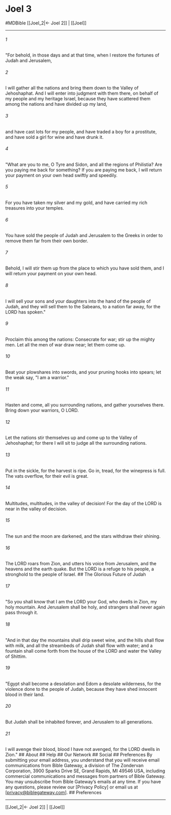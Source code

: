 # Joel 3
#MDBible
[[Joel_2|← Joel 2]] | [[Joel]]

***


###### 1 
"For behold, in those days and at that time, when I restore the fortunes of Judah and Jerusalem, 

###### 2 
I will gather all the nations and bring them down to the Valley of Jehoshaphat. And I will enter into judgment with them there, on behalf of my people and my heritage Israel, because they have scattered them among the nations and have divided up my land, 

###### 3 
and have cast lots for my people, and have traded a boy for a prostitute, and have sold a girl for wine and have drunk it. 

###### 4 
"What are you to me, O Tyre and Sidon, and all the regions of Philistia? Are you paying me back for something? If you are paying me back, I will return your payment on your own head swiftly and speedily. 

###### 5 
For you have taken my silver and my gold, and have carried my rich treasures into your temples. 

###### 6 
You have sold the people of Judah and Jerusalem to the Greeks in order to remove them far from their own border. 

###### 7 
Behold, I will stir them up from the place to which you have sold them, and I will return your payment on your own head. 

###### 8 
I will sell your sons and your daughters into the hand of the people of Judah, and they will sell them to the Sabeans, to a nation far away, for the LORD has spoken." 

###### 9 
Proclaim this among the nations: Consecrate for war; stir up the mighty men. Let all the men of war draw near; let them come up. 

###### 10 
Beat your plowshares into swords, and your pruning hooks into spears; let the weak say, "I am a warrior." 

###### 11 
Hasten and come, all you surrounding nations, and gather yourselves there. Bring down your warriors, O LORD. 

###### 12 
Let the nations stir themselves up and come up to the Valley of Jehoshaphat; for there I will sit to judge all the surrounding nations. 

###### 13 
Put in the sickle, for the harvest is ripe. Go in, tread, for the winepress is full. The vats overflow, for their evil is great. 

###### 14 
Multitudes, multitudes, in the valley of decision! For the day of the LORD is near in the valley of decision. 

###### 15 
The sun and the moon are darkened, and the stars withdraw their shining. 

###### 16 
The LORD roars from Zion, and utters his voice from Jerusalem, and the heavens and the earth quake. But the LORD is a refuge to his people, a stronghold to the people of Israel. ## The Glorious Future of Judah 

###### 17 
"So you shall know that I am the LORD your God, who dwells in Zion, my holy mountain. And Jerusalem shall be holy, and strangers shall never again pass through it. 

###### 18 
"And in that day the mountains shall drip sweet wine, and the hills shall flow with milk, and all the streambeds of Judah shall flow with water; and a fountain shall come forth from the house of the LORD and water the Valley of Shittim. 

###### 19 
"Egypt shall become a desolation and Edom a desolate wilderness, for the violence done to the people of Judah, because they have shed innocent blood in their land. 

###### 20 
But Judah shall be inhabited forever, and Jerusalem to all generations. 

###### 21 
I will avenge their blood, blood I have not avenged, for the LORD dwells in Zion." ## About ## Help ## Our Network ## Social ## Preferences By submitting your email address, you understand that you will receive email communications from Bible Gateway, a division of The Zondervan Corporation, 3900 Sparks Drive SE, Grand Rapids, MI 49546 USA, including commercial communications and messages from partners of Bible Gateway. You may unsubscribe from Bible Gateway&rsquo;s emails at any time. If you have any questions, please review our [Privacy Policy] or email us at [privacy@biblegateway.com]. ## Preferences

***

[[Joel_2|← Joel 2]] | [[Joel]]
